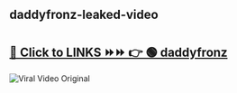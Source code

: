 
 ## daddyfronz-leaked-video 

# <h2><a href="https://clipsfans.com/daddyfronz&ref=git">🔗 Click to LINKS ⏩⏩ 👉 🟢 daddyfronz </a></h2>

<a href="https://clipsfans.com/daddyfronz&ref=git" rel="nofollow" data-target="animated-image.originalLink"><img src="https://i.ibb.co.com/xMMVF88/686577567.gif" alt="Viral Video Original" style="max-width: 100%; display: inline-block;" data-target="animated-image.originalImage"></a>
